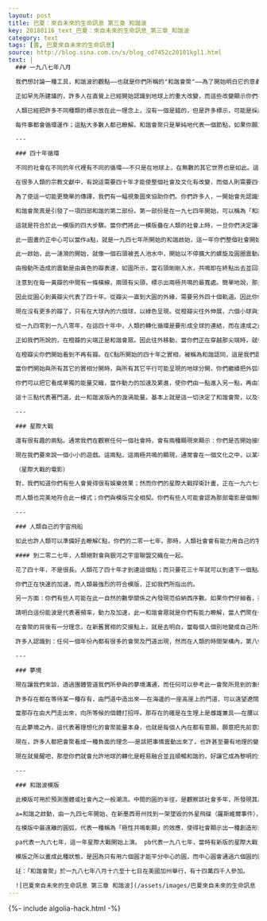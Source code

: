 ```yaml
---
layout: post
title: 巴夏：來自未來的生命訊息 第三章 和諧波
key: 20180116_text_巴夏：來自未來的生命訊息_第三章_和諧波
category: text
tags: [書, 巴夏來自未來的生命訊息]
source: http://blog.sina.com.cn/s/blog_cd7452c20101kgl1.html
text: |
  ### 一九八七年八月

  我們想討論一種工具，和諧波的觀點——也就是你們所稱的"和諧會聚"——為了開始明白它的意義。從我們與人類互動的觀點來看，從外星社會開始與人類的領域社會互動的觀點來看，和諧波會聚的機械術語的解釋如下：

  正如早先所建議的，許多人在直覺上已經開始認識到地球上的重大改變，而這些改變顯示你們在自己內在所創造的覺知程度，那是人類在地球上，長久以來所不曾達到的覺知——有幾千萬年了。認識和諧會聚，基本上就是觀察到許多不同頻率能量及不同頻率之意識的重疊。

  人類已經把許多不同種類的標示放在此一理念上，沒有一個是錯的，但是許多標示，可能是採用人類習慣使用所指的理念及事件，讓你們能運用已經使用幾千年的象徵來幫助自己明白。雖然這樣子並不會使那些標示不正確，不過某些標示可能是限制性的，或是在某些方面有一些誤導——就真實的機械事件而言：是一項能量事件，是原始之創造能的多種震動頻率的重疊。

  每件事都會循環運作；這點大多數人都已瞭解。和諧會聚只是單純地代表一個節點，如果你願意，可看成是許多不同的循環疊合進入增加的運作，一個疊住一個——彼此增強而打開一條道路、一個門徑。一方面彼此增強，另一方面則會互補抵消。形成一份真空，可以說是一種邊緣狀態，一種無定位及漂浮的狀態，在那裡你會發現自己感覺到所有不同的變化，因此在那種漂浮的狀態，你可以選擇在地球上喜歡與創造那一種實相。

  ---

  ### 四十年循環

  不同的社會在不同的年代裡有不同的循環——不只是在地球上，在無數的其它世界也是如此。這些文明都有自己的時機來形成他們的會聚，自己帶來和諧、共震及頻率。一個較大輻度的循環——也許從另一個觀點看比較小，可是在地球社會中，常常反覆出現的是四十年的循環。用平常的術語，看來在人類特別的意識中，人類會創造有四十個軌道的循環，要再四十年的時間，才能創造改變，而允許人們看到於四十年前有一百八十度改變的事情。

  在很多人類的宗教文獻中，有說這需要四十年才能使整個社會及文化有改變，而個人則需要四十天才能改變。此一四十年的循環，現在允許我們去運用和習慣的模式，因而能以十分清楚的圖畫方式，顯示給人們看：此一循環如何在你們的社會中運作。同時顯示給你們：在整個所有事件的序列裡，你們正處於整個轉化年代的何處——轉化年份一般要八十年，而你們現在大約是——或者我會說真的是——已經過完了一半。

  為了使這一切能更簡單的傳譯，我們有一幅視象圖來協助你們。你們許多人，一開始會先認識到裡面的熟悉圖案，你們在社會中看到此一類似的圖像已經相當久了；蓮花的造型，你們也看過這種型式的許多不同的能量震動表示，而你們將它稱為「壇城」，或是和諧之特音，我們實際上運用它作為機械工具以引導我們與一些社會之間互動的動力。我們決定把哪一個理念拿出來運作，以及什麼時候最可能被運作。

  和諧會聚真是引發了一項四部和諧的第二部份。第一部份是在一九七四年開始，可以稱為「和諧啟始」。其次：一九八七年的和「和諧會聚」。其三：待會我們會指出——在你們的社會中會有「和諧認同」。第四部則是「和諧同步」。

  這就是符合於此一模版的四大步驟。當你們將此一模版疊在人類的社會上時，一旦你們決定讓社會使用哪一個軌道，你們就可以運用此一模版、或工具，以決定在此一轉形的年代中所剩下的時機，以帶來這世界的某些改變。

  此一圖畫的正中心可以當作a點，就是一九四七年所開始的和諧啟始，這一年你們整個社會開始認識到：有其它的外星文明的確存在著。人類並非獨特或孤獨的。在你們表達自己的方式上是獨特的，可是你們並非孤獨的。

  此一啟始，此一漣漪的開始，就像一個石頭被丟人池水中，開始以不停擴大的螺旋及圓圈震動出去，正如你們每一個人所認知的，如果挑動樂器上的一根弦，弦就會來來回回地震動。由於弦的兩端是固定的，因此你會看到有兩根弦震動的幻影，而中間的部份開始與自身作和諧的共震，在兩極共震。

  由撥動所造成的震動是由黃色的瓣表達，如圖所示，當石頭剛剛入水，共鳴即在終點出去並回來，即是在黃瓣的尖端上。現在這些瓣的尖連接成大圓中的一個小圓。這就是人類目前所在的處境。也就是和諧會聚區：也就是所有的震動空隙，所有的震動軸，可以決定你們即將經歷的敞開及動力之模式。

  注意到在每一黃瓣的中間有一條橫線，兩頭有尖頭，標示出兩極共鳴的最寬處。簡單地說，那是任何一條弦所震動到的最遠極。等一下我們會回來談這個。在黃瓣的尖頂，你可以認出這一年的和諧會聚。

  因此從圓心到黃瓣尖代表了四十年。從瓣尖一直到大圓的外緣，需要另外四十個軌道。因此你們有八十年的半徑（由a到d）。由瓣尖你們可以看見，每兩個瓣尖形成一個較大的橙瓣，而在黃瓣尖，再一次代表藉在較大橙瓣的共鳴兩極。因此橙瓣的最實處，是由黃瓣尖所界定的，這是第二次的兩極共鳴顯現。

  現在沒有更多的瓣了，只有在大球內的六個球，以綠色呈現。從橙瓣尖往外伸展，六個小球與大球內切。因此a點是在圓心，b點在黃瓣尖端、C點在橙瓣尖，而在小圓與大圓的切點則是d點：因而有abcd。

  從一九四零到一九八零年，在這四十年中，人類的轉化循環是要形成全球的連結，而在達成之前的四十年之中，人類開始與全球主要文化相接觸，並且開始就全世界的宗教顯現來檢查新的思考模式。

  正如我們所說的，在橙瓣的尖端正是和諧會眾。因此往外移動，當你們正在穿越那尖端時，就帶領你們走嚮往外的弧線，到達橘瓣的尖端，那大約需要三十年，大約是到了二零一七年。

  在橙瓣尖你們開始看到不再有瓣。在C點所開始的四十年之實相，被稱為和諧認同，這是我們跟你們講過的點，你們所喜歡的某一個實相的震動頻率；會真正開始與所有其它實相分離，真正地將人類放在你們現在的最對齊的所在。

  當你們開始與所有其它的實相分開時，與所有其它平行可能呈現的地球分開，你們繼續把外弧發展向和諧同步——那時那將是你們在地球上唯一的經驗。那將代表著你們所自我認同的，而且從C點開始，就在自身內加速。為了在外緣建立四十年的同步，到時只會有一個含有人類在C點最強烈認同的事物的世界。因為你們已經與其它可能的實相脫離了。

  你們可以把它看成單獨的能量交織，當作動力的加速及累進，使你們由一點進入另一點，再由第二點進入第三點，連中心在內一共有十三點，難怪你們有十三號的說法。你們可能注意到十三也是轉化之門的數字。就是它允許你們去面對自己隱藏起來的不同部份。那是通過一扇門，也就是它為什麼能轉化，是神奇的數字，以及為什麼人類社會對十三有那麼多的迷信。那使人類能面對自己，因為你們正在門的邊緣上，要面對自己的一切。

  這十三點代表著門道，此一和諧波版內的漩渦能量。基本上就是這一切決定了和諧會聚，以及在人類社會中有許多人已經知覺到，之所以有和諧會聚的原因⋯⋯是為了將所有可能的實相聚合在一起。

  ---

  ### 星際大戰

  還有很有趣的兩點。通常我們在觀察任何一個社會時，會有兩種顯現來顯示：你們是否開始接納，願意與自身不同的社會交會？這兩個點會發生在兩極共鳴顯現點上，即黃瓣與橙瓣最寬的兩個點：黃瓣中間的直線，與橙瓣間的弧線。一及二、正如你們所見的，一代表從開始到一九八七大約一半的時間，在黃瓣裡。二則正好與和諧會聚對齊，因為這就是所有的可能實相交會之點。

  現在我們要來說一個小小的遊戲。這兩點，這兩極共鳴的顯現，通常會在一個文化之中，以某種藝術的形式而表現出來，透過某些方式，讓該文化很強烈的表達它。通常是此一文化就外星文化而言，對自己的想法，的一種強烈的、圖形式的表達。因此你們可以看見，在第二點，通常是第一點的放大，在一九八七出現了。而第一點是介於一九四七到一九八七的中間點，則是發生在一九六七猜猜看的遊戲，就是想想看，在一九六七年有什麼文化現象，以圖像的方式表達出人類與外星文化之關係。

  （星際大戰的電影）

  對，我們知道你們有些人會覺得很有娛樂效果；然而你們的星際大戰捍衛計畫，正在一九六七年過了一半時開始的，而在一九八七年以新的形式重新開始，是同一項表達被提升並且更能趕上時代，以函括進去新的明白，以及過去二十年之間你們所等到的所有事情，及創造黃瓣的第二半段，通常每個社會都會以其獨特的方式進行。

  而人類也完美地符合此一模式；你們與模版完全相契。你們有些人可能會認為那部電影是個無聊的創作，可是那是你們最先進的明白，而且該片如此受歡迎，因為片子代表著人類社會與其它社會之融合，這就是為什麼是一種世界性的現象。那份能量並不是一種巧合，而且人類開始對外星人產生興趣也不是巧合，透過以電影方式表達，只會促使成長而不會減低。

  ---

  ### 人類自己的宇宙飛船

  如此也許人類可以準備好去瞭解C點，你們的二零一七年，那時，人類社會會有能力用自己的宇宙飛船與外星人結合，只不過可能會更快發生，也許更早五年，這時你們的科技會允許你們發展出類似我們的宇宙飛船科技，如果人類維持與模版相契，就可以在二零一七年擁有自己的宇宙飛船，而看來你們會的。

  #### 到二零二七年，人類絕對會與銀河之宇宙聯盟交織在一起。

  花了四十年，不是很長。人類花了四十年才到達這個點；而只要花三十年就可以到達下一個點。在那之後，只要十年，人類會成為宇宙聯盟的一部份，而且絕對是平等的。

  你們正在快速的加速，而人類最強烈的符合模版，正如我們所指出的。

  另一方面：你們有些人可能在此一自然的數學關係之內發現范伯納西序數。如果你們仔細看，把幾條線移走，你們將會看見古老的陰陽象徵。因為陰陽的太極符號，是直接由和諧波之模版生出的。就是這古老的明白造成了兩極的顯現。

  請明白這份能波是代表著頻率，動力及加速，此一和諧會眾就是你們有能力瞭解，當人們聚在一起，把意識專注在和諧、愛及光的努力上，你們會為地球創造一份衝擊，而允許改變迅速的發生。

  在會聚的背後有一分理念，在新舊實相的交接點上，就是去明白，當每個人個別地變成自己所想經驗的模式，一點一滴地，每個人都能增益全球，讓全世界變成你所知見的狀態。地球會加速走向那個方向；你們將會開始看到在社會上原本分立的社會、經濟及政治之融合與和諧。透過所有這些意識的組合，那些對得很齊的個人，可以利用這份能量一步一步地提升並加速新的覺知層次，有如墊腳石一般。

  許多人認識到：任何一個年份內都有很多的會聚及門道出現，然而在人類的時間架構內，第八個月代表很強烈的會眾循環。此一特別的門道的基本理念，主要是為了讓地球上所有的地方有一次特定的融合，以及每個人內在的能量，特別是個人內在分別代表陽性及陰性能量的融合。

  ---

  ### 夢境

  現在讓我們來談，透過團體管道我們所參與的夢境溝通，而任何可以參考此一會聚所見到的象徵。在夢中，管道象徵性地記得在一個代表地球上許多不同的地區，夏威夷、日本、印度等許多地方的地區，有一種象徵是使它看來是每一個地方，同時也不是任何一個地點。

  許多存在都在等待某一種存有，由門道中造出來——在海邊的一座高崖上的門道，可以遠望遼闊的海洋及背後的水平線。同時又有光又是黑暗一片。在夢境中那扇門被稱為「月門」。也被稱為「日門」。它是諸門之門，可進，可出，是許多不同的通道的總出入口，而且推動地球上的能量。

  當那存在由大門走出來，向所等候的個體打招呼。那存在的確是在生理上是雌雄兼具——在腰以下穿著簡單的白色沙龍。某種程度上有些像是昂宿星人，身上有像是斐濟及莎斯塔及夏威夷地區土著的記號。因為由莎斯塔、斐濟及夏威夷構成一個三角形，涵蓋了地球的太平洋盆地的整個能量。代表著強烈的萊姆能量的重現。而此一夢境也出現在萊姆人之內。走出大門的那個存在，代表著每一個人內在陰陽的融合，所有這些能量的平等化，所有人類意識層次的結合。

  在此夢境之內，這代表著理想化的會聚能量本身，也就是每個人內在都有意願，願意把先前意識中分裂的部分重新組合融化成為二個統一的整體。如此你們就會以一個整體的代表來運作；一個整體並充實的個體，協助並付出於地球其所必需的能量，使全地球能量變成單一的個體，好讓它進入轉化的年代。如此統一的合一體，接著便能與其它的整體世界互動。因此，無論你的想像力及夢境所反映給你的是什麼，總之要明白對會聚的覺知在你自己內在，再反映到外在的行式。

  現在，許多人都把會聚看成一種負面的理念——是該把事情震動出來了，也許甚至要有地理的變化。我們幾乎無法足夠的強調；如果人類願意有意識地告訴自己去瞭解你們自己的象徵，以及象徵對人類的融合、覺醒以及對自己的生命及創造負責，所代表的意義，那麼你們就會在會聚及其後的時間內覺醒。如此就不必無意義的創造大地震來喚醒自己。

  現在就覺醒吧，那麼你們就會允許地球的轉化是輕易融合並且順暢和諧的，好讓它成為黎明的大門，讓旭日東昇，也成為月之門，以及以往代表你們無意識的所有事件的門戶。所有的事情全融合為一，成為一種順暢流動的能量，那麼允許你認識自己的物理實相其實只是一場清醒之夢。

  ---

  ### 和諧波模版

  此模版可用於預測團體或社會內之一般潮流。中間的圓的半徑，是觀察該社會多年，所發現其反覆達成一完整之循環所重的年份，在本例中，每四十年，在人類的社會、經濟、政治及哲學上都有重大的改變。而往外輻的圓圈所交疊的點，顯示大約多少年間，會有其它類型的事件，發生在該社會中。

  a=和諧之啟動，由一九四七年開始，在新墨西哥州找到一架墜毀的外星飛碟（羅斯維爾事件），證明了外星人的存在。 b=和諧會聚，在一九八七年的能量會合，代表著更大的全球的覺知，以及地球與其它世界的關係。c=和諧認同，會在二零二七年發生，這份結合將代表統一的地球、平衡的生態管理，公開地與宇宙聯盟有互動及參與。

  在模版中最遠離的圓弧，代表一種稱為「極性共鳴彰顯」的效應，使得社會顯示出一種創造形式，代表著全球覺知的成長過程及與外星人的互動。這一切都已顯現在「星際大戰」的電影之中。

  pa代表一九六七年，這一年星際大戰開始上演。 pb代表一九八七年，當時有新版的星際大戰（第二代）出現——更正確地反映地球成長的太空知識，以及外星生命的可能性。有刻劃的線（a到d），是模版上的年份，每一刻度代表兩年。

  模版之所以畫成此種狀態，是因為只有用六個圓才能平分中心的圓，而中心圓會通過六個圓的圓心，就能形成最穩定的幾何波，而代表一種反覆的循環。

  註：「和諧會聚」於一九八七年八月十六至十七日在美國加州舉行，有十四萬四千人參加。

  ![巴夏來自未來的生命訊息 第三章 和諧波](/assets/images/巴夏來自未來的生命訊息 第三章 和諧波.jpg)
---
```


{%- include algolia-hack.html -%}
